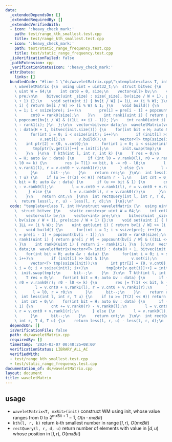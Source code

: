 ```yaml
---
data:
  _extendedDependsOn: []
  _extendedRequiredBy: []
  _extendedVerifiedWith:
  - icon: ':heavy_check_mark:'
    path: test/range_kth_smallest.test.cpp
    title: test/range_kth_smallest.test.cpp
  - icon: ':heavy_check_mark:'
    path: test/static_range_frequency.test.cpp
    title: test/static_range_frequency.test.cpp
  _isVerificationFailed: false
  _pathExtension: cpp
  _verificationStatusIcon: ':heavy_check_mark:'
  attributes:
    links: []
  bundledCode: "#line 1 \"ds/waveletMatrix.cpp\"\ntemplate<class T, int H>\nstruct\
    \ waveletMatrix {\n  using uint = uint32_t;\n  struct bitvec {\n    static constexpr\
    \ uint W = 64;\n    int cnt0 = 0, size;\n    vector<ull> bv;\n    vector<int>\
    \ pre;\n\n    bitvec(uint _size) : size(_size), bv(size / W + 1), pre(size / W\
    \ + 1) {};\n    void set(uint i) { bv[i / W] |= 1LL << (i % W); }\n    uint get(uint\
    \ i) { return bv[i / W] >> (i % W) & 1; }\n    void build() {\n      for(int i\
    \ = 1; i < ssize(pre); i++)\n        pre[i] = pre[i - 1] + popcount(bv[i - 1]);\n\
    \      cnt0 = rank0(size);\n    }\n    int rank1(uint i) { return pre[i / W] +\
    \ popcount(bv[i / W] & ((1LL << i) - 1)); }\n    int rank0(uint i) { return i\
    \ - rank1(i); }\n  };\n\n  vector<bitvec> data;\n  waveletMatrix(vector<T> init)\
    \ : data(H + 1, bitvec(init.size())) {\n    for(int bit = H; auto &v : data) {\n\
    \      for(int i = 0; i < ssize(init); i++)\n        if (init[i] >> bit & 1)\n\
    \          v.set(i);\n      v.build();\n      vector<T> tmp(ssize(init));\n  \
    \    int ptr[2] = {0, v.cnt0};\n      for(int i = 0; i < ssize(init); i++)\n \
    \       tmp[ptr[v.get(i)]++] = init[i];\n      init.swap(tmp);\n      bit--;\n\
    \    }\n  }\n\n  T kth(int l, int r, int k) {\n    T res = 0;\n    for(int bit\
    \ = H; auto &v : data) {\n      if (int l0 = v.rank0(l), r0 = v.rank0(r); r0 -\
    \ l0 <= k) {\n        res |= T(1) << bit, k -= r0 - l0;\n        l = v.cnt0 +\
    \ v.rank1(l), r = v.cnt0 + v.rank1(r);\n      } else {\n        l = l0, r = r0;\n\
    \      }\n      bit--;\n    }\n    return res;\n  }\n\n  int less(int l, int r,\
    \ T u) {\n    if (u >= (T(2) << H)) return r - l;\n    int cnt = 0;\n    for(int\
    \ bit = H; auto &v : data) {\n      if (u >> bit & 1) {\n        cnt += v.rank0(r)\
    \ - v.rank0(l);\n        l = v.cnt0 + v.rank1(l), r = v.cnt0 + v.rank1(r);\n \
    \     } else {\n        l = v.rank0(l), r = v.rank0(r);\n      }\n      bit--;\n\
    \    }\n    return cnt;\n  }\n\n  int rectQuery(int l, int r, T d, T u) {\n  \
    \  return less(l, r, u) - less(l, r, d);\n  }\n};\n"
  code: "template<class T, int H>\nstruct waveletMatrix {\n  using uint = uint32_t;\n\
    \  struct bitvec {\n    static constexpr uint W = 64;\n    int cnt0 = 0, size;\n\
    \    vector<ull> bv;\n    vector<int> pre;\n\n    bitvec(uint _size) : size(_size),\
    \ bv(size / W + 1), pre(size / W + 1) {};\n    void set(uint i) { bv[i / W] |=\
    \ 1LL << (i % W); }\n    uint get(uint i) { return bv[i / W] >> (i % W) & 1; }\n\
    \    void build() {\n      for(int i = 1; i < ssize(pre); i++)\n        pre[i]\
    \ = pre[i - 1] + popcount(bv[i - 1]);\n      cnt0 = rank0(size);\n    }\n    int\
    \ rank1(uint i) { return pre[i / W] + popcount(bv[i / W] & ((1LL << i) - 1));\
    \ }\n    int rank0(uint i) { return i - rank1(i); }\n  };\n\n  vector<bitvec>\
    \ data;\n  waveletMatrix(vector<T> init) : data(H + 1, bitvec(init.size())) {\n\
    \    for(int bit = H; auto &v : data) {\n      for(int i = 0; i < ssize(init);\
    \ i++)\n        if (init[i] >> bit & 1)\n          v.set(i);\n      v.build();\n\
    \      vector<T> tmp(ssize(init));\n      int ptr[2] = {0, v.cnt0};\n      for(int\
    \ i = 0; i < ssize(init); i++)\n        tmp[ptr[v.get(i)]++] = init[i];\n    \
    \  init.swap(tmp);\n      bit--;\n    }\n  }\n\n  T kth(int l, int r, int k) {\n\
    \    T res = 0;\n    for(int bit = H; auto &v : data) {\n      if (int l0 = v.rank0(l),\
    \ r0 = v.rank0(r); r0 - l0 <= k) {\n        res |= T(1) << bit, k -= r0 - l0;\n\
    \        l = v.cnt0 + v.rank1(l), r = v.cnt0 + v.rank1(r);\n      } else {\n \
    \       l = l0, r = r0;\n      }\n      bit--;\n    }\n    return res;\n  }\n\n\
    \  int less(int l, int r, T u) {\n    if (u >= (T(2) << H)) return r - l;\n  \
    \  int cnt = 0;\n    for(int bit = H; auto &v : data) {\n      if (u >> bit &\
    \ 1) {\n        cnt += v.rank0(r) - v.rank0(l);\n        l = v.cnt0 + v.rank1(l),\
    \ r = v.cnt0 + v.rank1(r);\n      } else {\n        l = v.rank0(l), r = v.rank0(r);\n\
    \      }\n      bit--;\n    }\n    return cnt;\n  }\n\n  int rectQuery(int l,\
    \ int r, T d, T u) {\n    return less(l, r, u) - less(l, r, d);\n  }\n};\n"
  dependsOn: []
  isVerificationFile: false
  path: ds/waveletMatrix.cpp
  requiredBy: []
  timestamp: '2024-03-07 00:40:25+08:00'
  verificationStatus: LIBRARY_ALL_AC
  verifiedWith:
  - test/range_kth_smallest.test.cpp
  - test/static_range_frequency.test.cpp
documentation_of: ds/waveletMatrix.cpp
layout: document
title: waveletMatrix
---
```


## usage

- `waveletMatrix<T, mxBit>(init)` construct WM using init, whose value ranges from $0$ to $2^{\text{mxBit} + 1} - 1$, $O(n \cdot mxBit)$
- `kth(l, r, k)` return k-th smallest number in range $[l, r)$, $O(mxBit)$
- `rectQuery(l, r, d, u)` return number of elements with value in $[d, u)$ whose position in $[l, r)$, $O(mxBit)$
